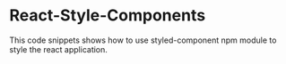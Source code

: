 # React-Style-Components

This code snippets shows how to use styled-component npm module to style the react application.
